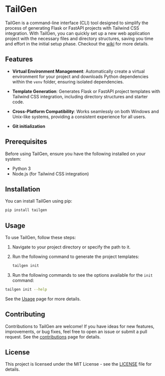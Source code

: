 # TailGen

TailGen is a command-line interface (CLI) tool designed to simplify the process of generating Flask or FastAPI projects with Tailwind CSS integration. With TailGen, you can quickly set up a new web application project with the necessary files and directory structures, saving you time and effort in the initial setup phase. Checkout the [wiki](https://github.com/nicholasikiroma/TailGen/wiki) for more details.

## Features

- **Virtual Environment Management**: Automatically create a virtual environment for your project and downloads Python dependencies within the `venv` folder, ensuring isolated dependencies.
  
- **Template Generation**: Generates Flask or FastAPI project templates with Tailwind CSS integration, including directory structures and starter code.

- **Cross-Platform Compatibility**: Works seamlessly on both Windows and Unix-like systems, providing a consistent experience for all users.

- **Git initialization**

## Prerequisites

Before using TailGen, ensure you have the following installed on your system:

- Python 3
- Node.js (for Tailwind CSS integration)

## Installation

You can install TailGen using pip:

```bash
pip install tailgen
```

## Usage

To use TailGen, follow these steps:

1. Navigate to your project directory or specify the path to it.

2. Run the following command to generate the project templates:

   ```bash
   tailgen init
   ```

3. Run the following commands to see the options available for the `init` command:

```bash
tailgen init --help
```

See the [Usage](https://github.com/nicholasikiroma/TailGen/wiki/usage) page for more details.

## Contributing

Contributions to TailGen are welcome! If you have ideas for new features, improvements, or bug fixes, feel free to open an issue or submit a pull request. See the [contributions](https://github.com/nicholasikiroma/TailGen/wiki/contributing.md) page for details.

## License

This project is licensed under the MIT License - see the [LICENSE](LICENSE) file for details.
